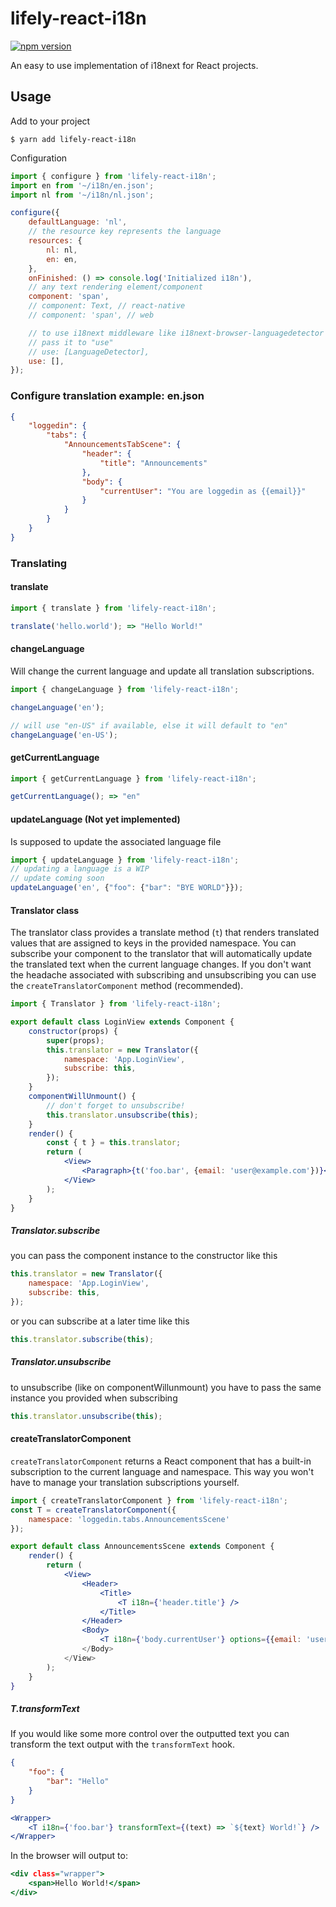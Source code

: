 # lifely-react-i18n
[![npm version](https://badge.fury.io/js/lifely-react-i18n.svg)](https://badge.fury.io/js/lifely-react-i18n)

An easy to use implementation of i18next for React projects.

## Usage
Add to your project
```
$ yarn add lifely-react-i18n
```
Configuration
```.js
import { configure } from 'lifely-react-i18n';
import en from '~/i18n/en.json';
import nl from '~/i18n/nl.json';

configure({
    defaultLanguage: 'nl',
    // the resource key represents the language
    resources: {
        nl: nl,
        en: en,
    },
    onFinished: () => console.log('Initialized i18n'),
    // any text rendering element/component
    component: 'span',
    // component: Text, // react-native
    // component: 'span', // web

    // to use i18next middleware like i18next-browser-languagedetector
    // pass it to "use"
    // use: [LanguageDetector],
    use: [],
});
```

### Configure translation example: en.json
```.json
{
    "loggedin": {
        "tabs": {
            "AnnouncementsTabScene": {
                "header": {
                    "title": "Announcements"
                },
                "body": {
                    "currentUser": "You are loggedin as {{email}}"
                }
            }
        }
    }
}
```

### Translating

#### translate
```.js
import { translate } from 'lifely-react-i18n';

translate('hello.world'); => "Hello World!"
```

#### changeLanguage
Will change the current language and update all translation subscriptions.
```.js
import { changeLanguage } from 'lifely-react-i18n';

changeLanguage('en');
```
```.js
// will use "en-US" if available, else it will default to "en"
changeLanguage('en-US'); 
```
#### getCurrentLanguage
```.js
import { getCurrentLanguage } from 'lifely-react-i18n';

getCurrentLanguage(); => "en"
```
#### updateLanguage (Not yet implemented)
Is supposed to update the associated language file
```.js
import { updateLanguage } from 'lifely-react-i18n';
// updating a language is a WIP
// update coming soon
updateLanguage('en', {"foo": {"bar": "BYE WORLD"}});
```

#### Translator class
The translator class provides a translate method (`t`) that renders translated values that are assigned to keys in the provided namespace. You can subscribe your component to the translator that will automatically update the translated text when the current language changes. If you don't want the headache associated with subscribing and unsubscribing you can use the `createTranslatorComponent` method (recommended).
```.jsx
import { Translator } from 'lifely-react-i18n';

export default class LoginView extends Component {
    constructor(props) {
        super(props);
        this.translator = new Translator({
            namespace: 'App.LoginView',
            subscribe: this,
        });
    }
    componentWillUnmount() {
        // don't forget to unsubscribe!
        this.translator.unsubscribe(this);
    }
    render() {
        const { t } = this.translator;
        return (
            <View>
                <Paragraph>{t('foo.bar', {email: 'user@example.com'})}</Paragraph>
            </View>
        );
    }
}
```

##### Translator.subscribe
you can pass the component instance to the constructor like this
```.js
this.translator = new Translator({
    namespace: 'App.LoginView',
    subscribe: this,
});
```
or you can subscribe at a later time like this
```.js
this.translator.subscribe(this);
```
##### Translator.unsubscribe
to unsubscribe (like on componentWillunmount) you have to pass the same instance you provided when subscribing
```.js
this.translator.unsubscribe(this);
```

#### createTranslatorComponent
`createTranslatorComponent` returns a React component that has a built-in subscription to the current language and namespace. This way you won't have to manage your translation subscriptions yourself.
```.jsx
import { createTranslatorComponent } from 'lifely-react-i18n';
const T = createTranslatorComponent({
    namespace: 'loggedin.tabs.AnnouncementsScene'
});

export default class AnnouncementsScene extends Component {
    render() {
        return (
            <View>
                <Header>
                    <Title>
                        <T i18n={'header.title'} />
                    </Title>
                </Header>
                <Body>
                    <T i18n={'body.currentUser'} options={{email: 'user@example.com}} />
                </Body>
            </View>
        );
    }
}
```
##### T.transformText
If you would like some more control over the outputted text you can transform the text output with the `transformText` hook.
```.json
{
    "foo": {
        "bar": "Hello"
    }
}
```
```.jsx
<Wrapper>
    <T i18n={'foo.bar'} transformText={(text) => `${text} World!`} />
</Wrapper>
```
In the browser will output to:
```.html
<div class="wrapper">
    <span>Hello World!</span>
</div>
```
